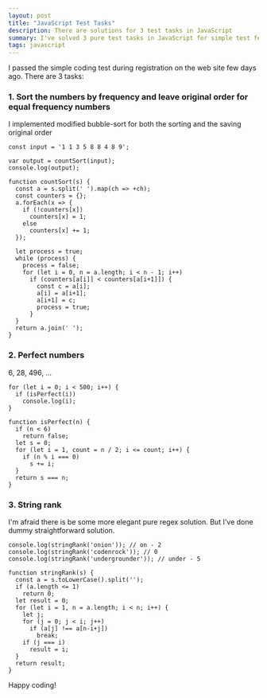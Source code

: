 ```yaml
---
layout: post
title: "JavaScript Test Tasks"
description: There are solutions for 3 test tasks in JavaScript
summary: I've solved 3 pure test tasks in JavaScript for simple test few days ago. See
tags: javascript
---
```


I passed the simple coding test during registration on the web site few days ago.
There are 3 tasks:

### 1. Sort the numbers by frequency and leave original order for equal frequency numbers

I implemented modified bubble-sort for both the sorting and the saving original order

```
const input = '1 1 3 5 8 8 4 8 9';

var output = countSort(input);
console.log(output);

function countSort(s) {
  const a = s.split(' ').map(ch => +ch);
  const counters = {};
  a.forEach(x => {
    if (!counters[x])
      counters[x] = 1;
    else
      counters[x] += 1;
  });

  let process = true;
  while (process) {
    process = false;
    for (let i = 0, n = a.length; i < n - 1; i++)
      if (counters[a[i]] < counters[a[i+1]]) {
        const c = a[i];
        a[i] = a[i+1];
        a[i+1] = c;
        process = true;
      }
  }
  return a.join(' ');
}
```

### 2. Perfect numbers

6, 28, 496, ...

```
for (let i = 0; i < 500; i++) {
  if (isPerfect(i))
    console.log(i);
}

function isPerfect(n) {
  if (n < 6)
    return false;
  let s = 0;
  for (let i = 1, count = n / 2; i <= count; i++) {
    if (n % i === 0)
      s += i;
  }
  return s === n;
}
```

### 3. String rank

I'm afraid there is be some more elegant pure regex solution.
But I've done dummy straightforward solution.

```
console.log(stringRank('onion')); // on - 2
console.log(stringRank('codenrock')); // 0
console.log(stringRank('undergrounder')); // under - 5

function stringRank(s) {
  const a = s.toLowerCase().split('');
  if (a.length <= 1)
    return 0;
  let result = 0;
  for (let i = 1, n = a.length; i < n; i++) {
    let j;
    for (j = 0; j < i; j++)
      if (a[j] !== a[n-i+j])
        break;
    if (j === i)
      result = i;
  }
  return result;
}
```

Happy coding!